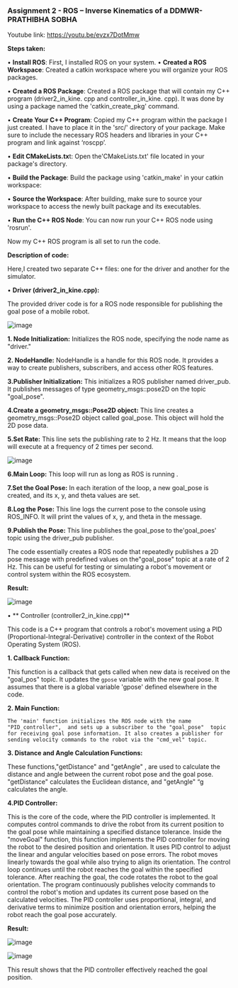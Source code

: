 ### **Assignment 2 - ROS – Inverse Kinematics of a DDMWR- PRATHIBHA SOBHA**


Youtube link: https://youtu.be/evzx7DotMmw 


**Steps taken:**

•	**Install ROS**: First, I installed ROS on your system. 
•	**Created a ROS Workspace**: Created a catkin workspace where you will organize your ROS packages. 

•	**Created a ROS Package**: Created a ROS package that will contain my C++ program (driver2_in_kine. cpp and controller_in_kine. cpp). It was 
                                                     done by using a package named the 'catkin_create_pkg'  command. 

•	**Create Your C++ Program**: Copied my C++ program within the package I just created. I have to place it in the 'src/' directory 
                                                        of your package. Make sure to include the necessary ROS headers and libraries in your C++ 
                                                         program  and link against ‘roscpp’.

•	**Edit CMakeLists.tx**t: Open the'CMakeLists.txt' file located in your package's directory.
 
•	**Build the Package**: Build the package using 'catkin_make' in your catkin workspace:

•	**Source the Workspace**: After building, make sure to source your workspace to access the newly built package and its 
                                                    executables.

•	**Run the C++ ROS Node**: You can now run your C++ ROS node using 'rosrun'. 

Now my C++ ROS program is all set to run the code.

 **Description of code:**

Here,I created two separate C++ files: one for the driver and another for the simulator.

•	**Driver (driver2_in_kine.cpp):**

The provided driver code is for a ROS node responsible for publishing the goal pose of a mobile robot.

![image](https://github.com/prathibhasobha/ECG711-Assignments/assets/124483075/a3ce329c-4c15-4635-9cf8-beaa5e8d91ea)

**1. Node Initialization:**
Initializes the ROS node, specifying the node name as "driver."

**2. NodeHandle:**
NodeHandle is a handle for this ROS node. It provides a way to create publishers, subscribers, and access other ROS features.

**3.Publisher Initialization:**
This  initializes a ROS publisher named driver_pub. It publishes messages of type geometry_msgs::pose2D on the topic "goal_pose". 

**4.Create a geometry_msgs::Pose2D object:**
This line creates a geometry_msgs::Pose2D object called goal_pose. This object will hold the 2D pose data.

**5.Set Rate:**
This line sets the publishing rate to 2 Hz. It means that the loop will execute at a frequency of 2 times per second.

![image](https://github.com/prathibhasobha/ECG711-Assignments/assets/124483075/670ed758-ef7b-4126-9788-ca5fe689ce46)

**6.Main Loop:**
This loop will run as long as ROS is running .

**7.Set the Goal Pose:**
In each iteration of the loop, a new goal_pose is created, and its x, y, and theta values are set.

**8.Log the Pose:**
This line logs the current pose to the console using ROS_INFO. It will print the values of x, y, and theta in the message.

**9.Publish the Pose:**
This line publishes the goal_pose to the'goal_poes' topic using the driver_pub publisher.

The code essentially creates a ROS node that repeatedly publishes a 2D pose message with predefined values on the"goal_pose" topic at a rate of 2 Hz. This can be useful for testing or simulating a robot's movement or control system within the ROS ecosystem.

 **Result:**

![image](https://github.com/prathibhasobha/ECG711-Assignments/assets/124483075/04612092-8648-4515-9aa1-547f3bd1014b)

•	** Controller (controller2_in_kine.cpp)**

This code is a C++ program that controls a robot's movement using a PID (Proportional-Integral-Derivative) controller in the context of the Robot Operating System (ROS). 

**1.	Callback Function:**
 
  This function is a callback that gets called when new data is received on the "goal_pos" topic. It updates the `gpose` variable with the new goal pose. It assumes that there is a global variable 'gpose' defined elsewhere in the code.

**2.	Main Function:** 

    The 'main' function initializes the ROS node with the name "PID_controller",  and sets up a subscriber to the "goal_pose"  topic for receiving goal pose information. It also creates a publisher for sending velocity commands to the robot via the "cmd_vel" topic.

**3. Distance and Angle Calculation Functions:**
   
These functions,"getDistance" and "getAngle" , are used to calculate the distance and angle between the current robot pose and the goal pose. "getDistance" calculates the Euclidean distance, and "getAngle" “g calculates the angle.

**4.PID Controller:**
   
 This is the core of the code, where the PID controller is implemented. It computes control commands to drive the robot from its current position to the goal pose while maintaining a specified distance tolerance.
 Inside the "moveGoal" function, this function implements the PID controller for moving the robot to the desired position and orientation. It uses PID control to adjust the linear and angular velocities based on pose errors. The robot moves linearly towards the goal while also trying to align its orientation. The control loop continues until the robot reaches the goal within the specified tolerance. After reaching the goal, the code rotates the robot to the goal orientation.
The program continuously publishes velocity commands to control the robot's motion and updates its current pose based on the calculated velocities. The PID controller uses proportional, integral, and derivative terms to minimize position and orientation errors, helping the robot reach the goal pose accurately.

 **Result:**

![image](https://github.com/prathibhasobha/ECG711-Assignments/assets/124483075/1e2a0155-daeb-4272-b8a5-26275304f22a)

![image](https://github.com/prathibhasobha/ECG711-Assignments/assets/124483075/27204a0e-64de-4b14-8cc3-6aad57200701)


This result shows that the PID controller effectively reached the goal position.














